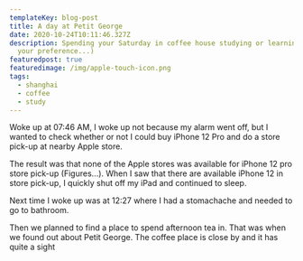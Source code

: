 ```yaml
---
templateKey: blog-post
title: A day at Petit George
date: 2020-10-24T10:11:46.327Z
description: Spending your Saturday in coffee house studying or learning (or
  your preference...)
featuredpost: true
featuredimage: /img/apple-touch-icon.png
tags:
  - shanghai
  - coffee
  - study
---
```

Woke up at 07:46 AM, I woke up not because my alarm went off, but I wanted to check whether or not I could buy iPhone 12 Pro and do a store pick-up at nearby Apple store. 

The result was that none of the Apple stores was available for iPhone 12 pro store pick-up (Figures...). When I saw that there are available iPhone 12 in store pick-up, I quickly shut off my iPad and continued to sleep. 

Next time I woke up was at 12:27 where I had a stomachache and needed to go to bathroom. 

Then we planned to find a place to spend afternoon tea in. That was when we found out about Petit George. The coffee place is close by and it has quite a sight
